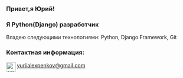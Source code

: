 ### Привет,я Юрий!

### Я Python(Django) разработчик
Владею следующими технологиями: Python, Django Framework, Git

### Контактная информация:
<img alt="email" align="left"  width="26px"  src="https://image.flaticon.com/icons/png/512/2089/2089181.png"/>yuriialexpenkov@gmail.com

